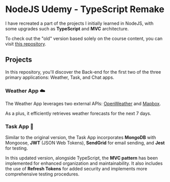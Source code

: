 # NodeJS Udemy - TypeScript Remake

I have recreated a part of the projects I initially learned in NodeJS, with some upgrades such as **TypeScript** and **MVC** architecture.

To check out the "old" version based solely on the course content, you can visit [this repository](https://github.com/mwives/nodejs-udemy).

## Projects

In this repository, you'll discover the Back-end for the first two of the three primary applications: Weather, Task, and Chat apps.

### Weather App ☁️

The Weather App leverages two external APIs: [OpenWeather](https://openweathermap.org/api) and [Mapbox](https://www.mapbox.com/).

As a plus, it efficiently retrieves weather forecasts for the next 7 days.

### Task App 📝

Similar to the original version, the Task App incorporates **MongoDB** with Mongoose, **JWT** (JSON Web Tokens), **SendGrid** for email sending, and **Jest** for testing.

In this updated version, alongside TypeScript, the **MVC pattern** has been implemented for enhanced organization and maintainability. It also includes the use of **Refresh Tokens** for added security and implements more comprehensive testing procedures.
